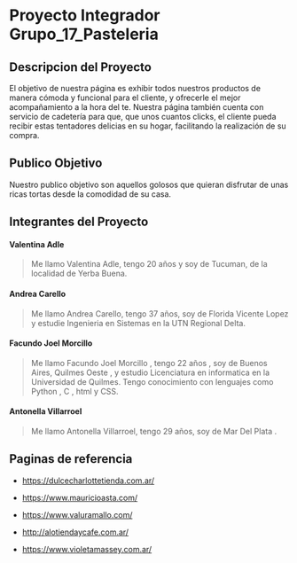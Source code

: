 # Proyecto Integrador Grupo_17_Pasteleria # 
## Descripcion del Proyecto ##
El objetivo de nuestra página es exhibir todos nuestros productos de manera cómoda y funcional para el cliente, y ofrecerle el mejor acompañamiento a la hora del te. Nuestra página también cuenta con servicio de cadetería para que, que unos cuantos clicks, el cliente pueda recibir estas tentadores delicias en su hogar, facilitando la realización de su compra.
 
## Publico Objetivo ##
Nuestro publico objetivo son aquellos golosos que quieran disfrutar de unas ricas tortas desde la comodidad de su casa.

## Integrantes del Proyecto ##
#### Valentina Adle ####
> Me llamo Valentina Adle, tengo 20 años y soy de Tucuman, de la localidad de Yerba Buena.
#### Andrea Carello ####
> Me llamo Andrea Carello, tengo 37 años, soy de Florida Vicente Lopez y estudie Ingenieria en Sistemas en la UTN Regional Delta.
#### Facundo Joel Morcillo ####
> Me llamo Facundo Joel Morcillo , tengo 22 años , soy de Buenos Aires,  Quilmes Oeste , y estudio
Licenciatura en informatica en la Universidad de Quilmes. Tengo conocimiento con lenguajes como Python , C , html y CSS.
#### Antonella Villarroel ####
> Me llamo Antonella Villarroel, tengo 29 años, soy de Mar Del Plata .

## Paginas de referencia ##

- https://dulcecharlottetienda.com.ar/

- https://www.mauricioasta.com/

- https://www.valuramallo.com/

- http://alotiendaycafe.com.ar/

- https://www.violetamassey.com.ar/
